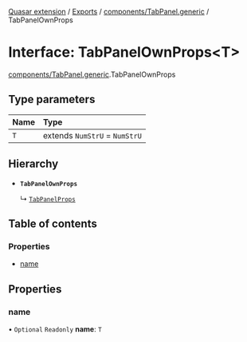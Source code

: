 [Quasar extension](../index.md) / [Exports](../modules.md) / [components/TabPanel.generic](../modules/components_TabPanel_generic.md) / TabPanelOwnProps

# Interface: TabPanelOwnProps<T\>

[components/TabPanel.generic](../modules/components_TabPanel_generic.md).TabPanelOwnProps

## Type parameters

| Name | Type |
| :------ | :------ |
| `T` | extends `NumStrU` = `NumStrU` |

## Hierarchy

- **`TabPanelOwnProps`**

  ↳ [`TabPanelProps`](components_TabPanel_generic.TabPanelProps.md)

## Table of contents

### Properties

- [name](components_TabPanel_generic.TabPanelOwnProps.md#name)

## Properties

### name

• `Optional` `Readonly` **name**: `T`
